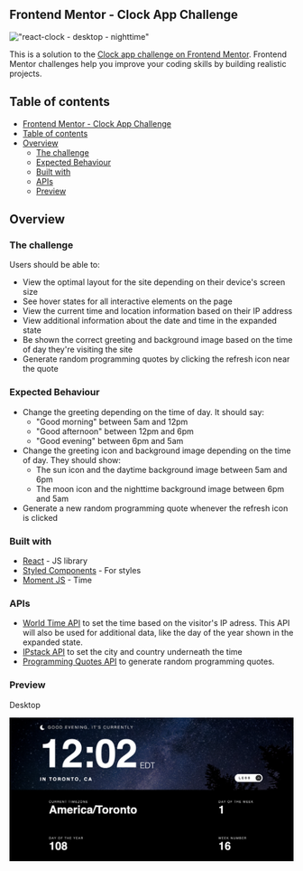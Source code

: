 ## Frontend Mentor - Clock App Challenge

!["react-clock - desktop - nighttime"](https://github.com/johncabang/react-clock/blob/main/docs/clock-desktop-nighttime.png?raw=true)

This is a solution to the [Clock app challenge on Frontend Mentor](https://www.frontendmentor.io/challenges/clock-app-LMFaxFwrM). Frontend Mentor challenges help you improve your coding skills by building realistic projects.

## Table of contents

- [Frontend Mentor - Clock App Challenge](#frontend-mentor---clock-app-challenge)
- [Table of contents](#table-of-contents)
- [Overview](#overview)
  - [The challenge](#the-challenge)
  - [Expected Behaviour](#expected-behaviour)
  - [Built with](#built-with)
  - [APIs](#apis)
  - [Preview](#preview)

## Overview

### The challenge

Users should be able to:

- View the optimal layout for the site depending on their device's screen size
- See hover states for all interactive elements on the page
- View the current time and location information based on their IP address
- View additional information about the date and time in the expanded state
- Be shown the correct greeting and background image based on the time of day they're visiting the site
- Generate random programming quotes by clicking the refresh icon near the quote

### Expected Behaviour

- Change the greeting depending on the time of day. It should say:
  - "Good morning" between 5am and 12pm
  - "Good afternoon" between 12pm and 6pm
  - "Good evening" between 6pm and 5am
- Change the greeting icon and background image depending on the time of day. They should show:
  - The sun icon and the daytime background image between 5am and 6pm
  - The moon icon and the nighttime background image between 6pm and 5am
- Generate a new random programming quote whenever the refresh icon is clicked

### Built with

- [React](https://reactjs.org/) - JS library
- [Styled Components](https://styled-components.com/) - For styles
- [Moment JS](https://momentjs.com/) - Time

### APIs

- [World Time API](http://worldtimeapi.org/) to set the time based on the visitor's IP adress. This API will also be used for additional data, like the day of the year shown in the expanded state.
- [IPstack API](https://ipstack.com/) to set the city and country underneath the time
- [Programming Quotes API](https://programming-quotes-api.herokuapp.com/) to generate random programming quotes.

<!-- ### Screenshot

!["react-clock - desktop"](https://github.com/johncabang/react-clock/blob/main/docs/clock-desktop-nighttime.png?raw=true)

!["react-clock - desktop - expand"](https://github.com/johncabang/react-clock/blob/main/docs/clock-desktop-nighttime-expand.png?raw=true)

Tablet

!["react-clock - tablet"](https://github.com/johncabang/react-clock/blob/main/docs/clock-tablet-nighttime.png?raw=true)

!["react-clock - tablet - expand"](https://github.com/johncabang/react-clock/blob/main/docs/clock-tablet-nighttime-expand.png?raw=true)

Mobile

!["react-clock - mobile"](https://github.com/johncabang/react-clock/blob/main/docs/clock-mobile-nighttime.png?raw=true)

!["react-clock - mobile - expand"](https://github.com/johncabang/react-clock/blob/main/docs/clock-mobile-nighttime-expand.png?raw=true) -->

### Preview

Desktop

!["react-clock - desktop - nighttime"](https://github.com/johncabang/react-clock/blob/main/docs/clock-desktop-nighttime-expand.png?raw=true)

<!-- !["react-clock - desktop - nighttime"](https://github.com/johncabang/react-clock/blob/main/docs/clock-desktop-nighttime-01.gif?raw=true)

Tablet

<img src="https://github.com/johncabang/react-clock/blob/main/docs/clock-tablet-daytime.gif?raw=true" height="450"> <img src="https://github.com/johncabang/react-clock/blob/main/docs/clock-tablet-nighttime.gif?raw=true" height="450">

Mobile

<img src="https://github.com/johncabang/react-clock/blob/main/docs/clock-mobile-daytime.gif?raw=true" height="600"> <img src="https://github.com/johncabang/react-clock/blob/main/docs/clock-mobile-nighttime.gif?raw=true" height="600"> -->
